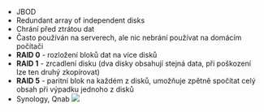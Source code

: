 - JBOD
- Redundant array of independent disks
- Chrání před ztrátou dat
- Často používán na serverech, ale nic nebrání používat na domácím počítači
- **RAID 0** - rozložení bloků dat na více disků
- **RAID 1** - zrcadlení disku (dva disky obsahují stejná data, při poškození lze ten druhý zkopírovat)
- **RAID 5** - paritní blok na každém z disků, umožňuje zpětně spočítat celý obsah při výpadku jednoho z disků
- Synology, Qnab
![](./RAID5.png)